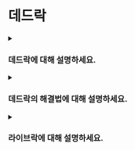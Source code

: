 # 데드락

<details>  
<summary><h3>데드락에 대해 설명하세요.</h3></summary>

#### 개념
- 여러 프로세스나 스레드가 서로의 자원을 필요로하며 무한 대기 상태에 빠지는 문제
- 데드락이 발생하려면 아래 4가지 조건이 모두 충족돼야함

#### 발생 조건
1. 상호 배제(Mutual Exclusion): 자원은 한 번에 하나의 프로세스만 사용할 수 있음
2. 점유와 대기(Hold and Wait): 적어도 하나의 자원을 점유하고 있으면서, 동시에 다른 자원을 기다리는 상태
3. 비선점(No Preemption): 이미 점유한 자원을 강제로 빼앗을 수 없어, 자원을 점유한 프로세스가 스스로 자원을 해제할 때까지 기다려야함
4. 순환 대기(Circular Wait): 두 개 이상의 프로세스가 순환 구조로 자원을 서로 기다리는 상태
</details>

<details>  
<summary><h3>데드락의 해결법에 대해 설명하세요.</h3></summary>

#### 1. 예방
- 데드락의 발생 조건 중 하나 이상을 제거하여, 원천적으로 데드락을 방지하는 방법
- 상호 배제 제거: 모든 자원을 공유 가능하게 만드는 것이므로 현실적으로 어려움
- 점유와 대기 제거: 프로세스가 자원을 모두 확보한 경우에만 실행 가능하게 하는 것이므로 자원의 효율적 사용을 방해함 
- 비선점 제거: 프린터와 같이 비선점으로 동작해야만 하는 프로세스들이 있으므로 범용성이 떨어짐
- 순환 대기 제거: 자원에 고유한 순서를 부여하여 프로세스가 자원을 순서대로 요청하도록 하면 되지만, 모든 자원에 순서를 붙이는 것은 현실적으로 여러움
- 따라서 데드락을 예방하는 방식은 실제로 사용되기 어려움

#### 2. 회피
- 데드락이 발생할 가능성을 미리 계산하여, 데드락이 발생할 위험이 없는 안전한 경우에만 자원을 할당하는 방법
- 은행원 알고리즘(Banker's Algorithm)이 대표적인 방법
- 자원 상태를 지속적으로 추적하고 계산해야하므로 복잡하며, 시스템 성능에 부정적인 영향을 미칠 수 있음

#### 3. 탐지 및 복구
- 시스템이 주기적으로 데드락 상태를 검사하고, 데드락이 발생했다면 해결하는 방법
- 자원 할당 그래프를 사용하여 프로세스 간 자원 대기 상태를 분석하고, 그래프에 순환이 존재하면 데드락이 발생했다고 판단함
- 복구 방법
  - 선점: 데드락에 걸린 프로세스의 자원을 강제로 회수하여 다른 프로세스에 할당하는 방법
  - 프로세스 강제 종료: 데드락과 연관된 프로세스 중 하나 또는 여러 개를 강제 종료하여 자원을 회수하는 방법
  - 자원을 강제로 회수하거나 프로세스를 강제로 종료하면 데이터 손실 등의 문제가 발생할 수 있음 

#### 4. 무시
- 데드락을 자주 발생하지 않는다고 가정하고, 데드락을 해결하는 대신 무시하는 방법
- 데드락이 발생하면 시스템을 재시작하거나, 데드락에 걸린 프로세스를 강제로 종료하는 방식으로 문제를 해결함
- Windows나 Linux 같은 운영체제는 일반적으로 데드락을 무시하고, 문제가 발생하면 시스템을 재시작하거나 해당 프로세스를 강제 종료함
- 이 방법은 사용자에게 선택권을 주어, 사용자가 문제가 발생한 프로세스를 직접 강제 종료하도록 유도함
- 단, 데드락이 자주 발생하는 경우 이 방식은 심각한 문제를 초래할 수 있음
</details>

<details>  
<summary><h3>라이브락에 대해 설명하세요.</h3></summary>

- 여러 프로세스가 서로 양보하면서 무한히 상태를 변경하지만, 실제로는 아무 작업도 완료되지 않는 상태
- 예를 들어, 두 사람이 복도에서 서로를 피해가려다 오히려 길을 계속 막는 상황과 비슷한 상태
- 즉, 데드락은 자원을 서로가 가진 자원을 기다리며 멈춰있는 상태이고, 라이브락은 자원을 서로 양보하려고 계속 상태를 바꾸지만 실제 작업이 진행되지 않는 상태임
</details>